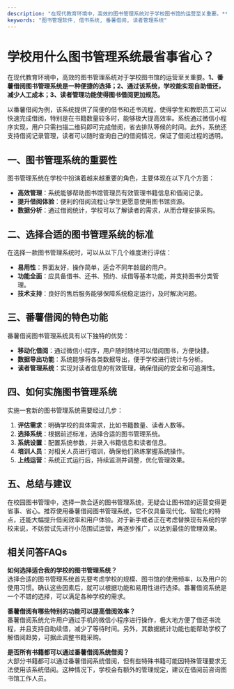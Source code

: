 ```yaml
---
description: "在现代教育环境中，高效的图书管理系统对于学校图书馆的运营至关重要。**1、番薯借阅图书管理系统是一种便捷的选择；2、通过该系统，学校能实现自助借还，减少人工成本；3、读者管理功能使得图书借阅更加规范。** "
keywords: "图书管理软件, 借书系统, 番薯借阅, 读者管理系统"
---
```

# 学校用什么图书管理系统最省事省心？

在现代教育环境中，高效的图书管理系统对于学校图书馆的运营至关重要。**1、番薯借阅图书管理系统是一种便捷的选择；2、通过该系统，学校能实现自助借还，减少人工成本；3、读者管理功能使得图书借阅更加规范。** 

以番薯借阅为例，该系统提供了简便的借书和还书流程，使得学生和教职员工可以快速完成借阅，特别是在书籍数量较多时，能够极大提高效率。系统通过微信小程序实现，用户只需扫描二维码即可完成借阅，省去排队等候的时间。此外，系统还支持借阅记录管理，读者可以随时查询自己的借阅情况，保证了借阅过程的透明。

## **一、图书管理系统的重要性**

图书管理系统在学校中扮演着越来越重要的角色，主要体现在以下几个方面：

- **高效管理**：系统能够帮助图书馆管理员有效管理书籍信息和借阅记录。
- **提升借阅体验**：便利的借阅流程让学生更愿意使用图书馆资源。
- **数据分析**：通过借阅统计，学校可以了解读者的需求，从而合理安排采购。

## **二、选择合适的图书管理系统的标准**

在选择一款图书管理系统时，可以从以下几个维度进行评估：

- **易用性**：界面友好，操作简单，适合不同年龄层的用户。
- **功能全面**：应具备借书、还书、预约、续借等基本功能，并支持图书分类管理。
- **技术支持**：良好的售后服务能够保障系统稳定运行，及时解决问题。

## **三、番薯借阅的特色功能**

番薯借阅图书管理系统具有以下独特的优势：

- **移动化借阅**：通过微信小程序，用户随时随地可以借阅图书，方便快捷。
- **数据导出功能**：系统能够将各类数据导出，便于学校进行统计与分析。
- **读者管理系统**：实现对读者信息的有效管理，确保借阅的安全和可追溯性。

## **四、如何实施图书管理系统**

实施一套新的图书管理系统需要经过几步：

1. **评估需求**：明确学校的具体需求，比如书籍数量、读者人数等。
2. **选择系统**：根据前述标准，选择合适的图书管理系统。
3. **系统设置**：配置系统参数，并录入书籍信息和读者信息。
4. **培训人员**：对相关人员进行培训，确保他们熟练掌握系统操作。
5. **上线运营**：系统正式运行后，持续监测并调整，优化管理效果。

## **五、总结与建议**

在校园图书管理中，选择一款合适的图书管理系统，无疑会让图书馆的运营变得更省事、省心。推荐使用番薯借阅图书管理系统，它不仅具备现代化、智能化的特点，还能大幅提升借阅效率和用户体验。对于新手或者正在考虑替换现有系统的学校来说，不妨尝试先进行小范围试运营，再逐步推广，以达到最佳的管理效果。

## **相关问答FAQs**

**如何选择适合我的学校的图书管理系统？**  
选择合适的图书管理系统首先要考虑学校的规模、图书馆的使用频率，以及用户的使用习惯。确认这些因素后，就可以根据功能和易用性进行选择。番薯借阅系统是一个不错的选择，可以满足各种学校的需求。

**番薯借阅有哪些特别的功能可以提高借阅效率？**  
番薯借阅系统允许用户通过手机的微信小程序进行操作，极大地方便了借还书流程，并且支持自助续借，减少了等待时间。另外，其数据统计功能也能帮助学校了解借阅趋势，可据此调整书籍采购。

**是否所有书籍都可以通过番薯借阅系统借阅？**  
大部分书籍都可以通过番薯借阅系统借阅，但有些特殊书籍可能因特殊管理要求无法使用该系统借阅。这种情况下，学校会有额外的管理规定，建议在借阅前咨询图书馆工作人员。
